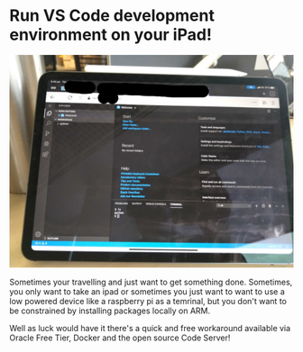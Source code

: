 # Run VS Code development environment on your iPad!

![VS Code on an iPAD!](/Assets/vscode-ipad.jpg)

Sometimes your travelling and just want to get something done. Sometimes, you only want to take an ipad or sometimes you just want to  want to use a low powered device like a raspberry pi as a temrinal, but you don't want to be constrained by installing packages locally on ARM.

Well as luck would have it there's a quick and free workaround available via Oracle Free Tier, Docker and the open source Code Server!

